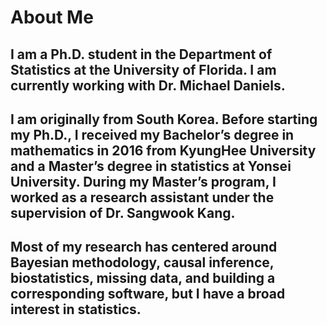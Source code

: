 # About Me

## I am a Ph.D. student in the Department of Statistics at the University of Florida. I am currently working with Dr. Michael Daniels.

## I am originally from South Korea. Before starting my Ph.D., I received my Bachelor’s degree in mathematics in 2016 from KyungHee University and a Master’s degree in statistics at Yonsei University. During my Master’s program, I worked as a research assistant under the supervision of Dr. Sangwook Kang.

##  Most of my research has centered around Bayesian methodology, causal inference, biostatistics, missing data, and building a corresponding software, but I have a broad interest in statistics.

